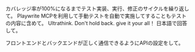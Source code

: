 カバレッジ率が100%になるまでテスト実装、実行、修正のサイクルを繰り返して。
Playwrite MCPを利用して手動テストを自動で実施してすることもテストの内容に含めて。
Ultrathink.
Don't hold back. give it your all！
日本語で回答して。


フロントエンドとバックエンドが正しく通信できるようにAPIの設定をして。
